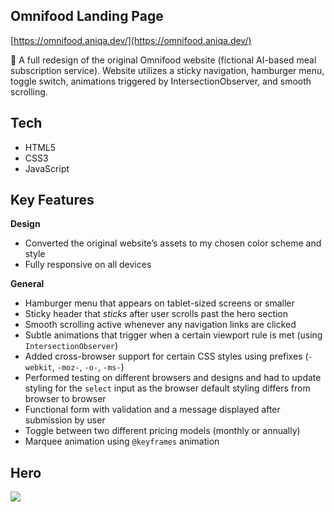 ## Omnifood Landing Page

[https://omnifood.aniqa.dev/](https://omnifood.aniqa.dev/)

🥗 A full redesign of the original Omnifood website (fictional AI-based meal subscription service). Website utilizes a sticky navigation, hamburger menu, toggle switch, animations triggered by IntersectionObserver, and smooth scrolling.

## Tech
- HTML5
- CSS3
- JavaScript

## Key Features

**Design**

- Converted the original website’s assets to my chosen color scheme and style
- Fully responsive on all devices

**General**

- Hamburger menu that appears on tablet-sized screens or smaller
- Sticky header that *sticks* after user scrolls past the hero section
- Smooth scrolling active whenever any navigation links are clicked
- Subtle animations that trigger when a certain viewport rule is met (using `IntersectionObserver`)
- Added cross-browser support for certain CSS styles using prefixes (`-webkit`, `-moz-`, `-o-`, `-ms-`)
- Performed testing on different browsers and designs and had to update styling for the `select` input as the browser default styling differs from browser to browser
- Functional form with validation and a message displayed after submission by user
- Toggle between two different pricing models (monthly or annually)
- Marquee animation using `@keyframes` animation

## Hero
<a href="https://omnifood.aniqa.dev" target="_blank">
<img src="https://raw.githubusercontent.com/aniqatc/omnifood/main/assets/og-img.png" style="max-width:100%;"></a>
